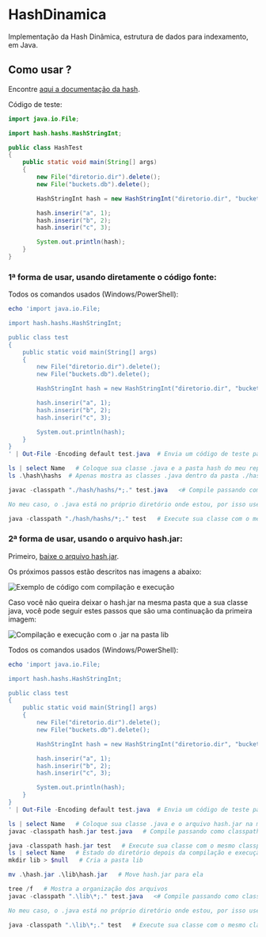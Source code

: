 # HashDinamica
Implementação da Hash Dinâmica, estrutura de dados para indexamento, em Java.

## Como usar ?

Encontre [aqui a documentação da hash](https://htmlpreview.github.io/?https://github.com/axell-brendow/Indexing/blob/master/HashDinamica/doc/index.html).


Código de teste:

```Java
import java.io.File;

import hash.hashs.HashStringInt;

public class HashTest
{
    public static void main(String[] args)
    {
        new File("diretorio.dir").delete();
        new File("buckets.db").delete();

        HashStringInt hash = new HashStringInt("diretorio.dir", "buckets.db", 2);

        hash.inserir("a", 1);
        hash.inserir("b", 2);
        hash.inserir("c", 3);

        System.out.println(hash);
    }
}

```

### 1ª forma de usar, usando diretamente o código fonte:

Todos os comandos usados (Windows/PowerShell):

```PowerShell
echo 'import java.io.File;

import hash.hashs.HashStringInt;

public class test
{
    public static void main(String[] args)
    {
        new File("diretorio.dir").delete();
        new File("buckets.db").delete();

        HashStringInt hash = new HashStringInt("diretorio.dir", "buckets.db", 2);

        hash.inserir("a", 1);
        hash.inserir("b", 2);
        hash.inserir("c", 3);

        System.out.println(hash);
    }
}
' | Out-File -Encoding default test.java  # Envia um código de teste para o arquivo test.java

ls | select Name   # Coloque sua classe .java e a pasta hash do meu repositório juntas como abaixo:
ls .\hash\hashs  # Apenas mostra as classes .java dentro da pasta ./hash/hashs

javac -classpath "./hash/hashs/*;." test.java   <# Compile passando como classpath o caminho da pasta hash e o caminho do seu .java.

No meu caso, o .java está no próprio diretório onde estou, por isso usei o . (ponto). Caso você esteja num sistema unix, troque o ; (ponto e vírgula) por : (dois pontos) no classpath. #>

java -classpath "./hash/hashs/*;." test   # Execute sua classe com o mesmo classpath de compilação
```


### 2ª forma de usar, usando o arquivo hash.jar:

Primeiro, [baixe o arquivo hash.jar](https://github.com/axell-brendow/Indexing/raw/master/HashDinamica/hash.jar).

Os próximos passos estão descritos nas imagens a abaixo:

![Exemplo de código com compilação e execução](https://i.imgur.com/VcqsxoW.png)

Caso você não queira deixar o hash.jar na mesma pasta que a sua classe java, você pode seguir estes passos que são uma continuação da primeira imagem:

![Compilação e execução com o .jar na pasta lib](https://i.imgur.com/WgV4c0J.png)

Todos os comandos usados (Windows/PowerShell):

```PowerShell
echo 'import java.io.File;

import hash.hashs.HashStringInt;

public class test
{
    public static void main(String[] args)
    {
        new File("diretorio.dir").delete();
        new File("buckets.db").delete();

        HashStringInt hash = new HashStringInt("diretorio.dir", "buckets.db", 2);

        hash.inserir("a", 1);
        hash.inserir("b", 2);
        hash.inserir("c", 3);

        System.out.println(hash);
    }
}
' | Out-File -Encoding default test.java  # Envia um código de teste para o arquivo test.java

ls | select Name   # Coloque sua classe .java e o arquivo hash.jar na mesma pasta como abaixo:
javac -classpath hash.jar test.java   # Compile passando como classpath o caminho de hash.jar

java -classpath hash.jar test   # Execute sua classe com o mesmo classpath de compilação
ls | select Name   # Estado do diretório depois da compilação e execução
mkdir lib > $null   # Cria a pasta lib

mv .\hash.jar .\lib\hash.jar   # Move hash.jar para ela

tree /f   # Mostra a organização dos arquivos
javac -classpath ".\lib\*;." test.java   <# Compile passando como classpath o caminho de hash.jar e o caminho do seu .java.

No meu caso, o .java está no próprio diretório onde estou, por isso usei o . (ponto). Caso você esteja num sistema unix, troque o ; (ponto e vírgula) por : (dois pontos) no classpath. #>

java -classpath ".\lib\*;." test   # Execute sua classe com o mesmo classpath de compilação
```
